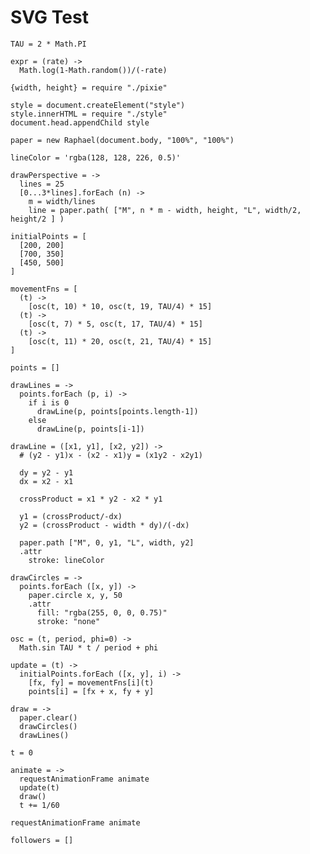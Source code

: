 SVG Test
========

    TAU = 2 * Math.PI

    expr = (rate) ->
      Math.log(1-Math.random())/(-rate)

    {width, height} = require "./pixie"

    style = document.createElement("style")
    style.innerHTML = require "./style"
    document.head.appendChild style

    paper = new Raphael(document.body, "100%", "100%")

    lineColor = 'rgba(128, 128, 226, 0.5)'

    drawPerspective = ->
      lines = 25
      [0...3*lines].forEach (n) ->
        m = width/lines
        line = paper.path( ["M", n * m - width, height, "L", width/2, height/2 ] )

    initialPoints = [
      [200, 200]
      [700, 350]
      [450, 500]
    ]
    
    movementFns = [
      (t) ->
        [osc(t, 10) * 10, osc(t, 19, TAU/4) * 15]
      (t) ->
        [osc(t, 7) * 5, osc(t, 17, TAU/4) * 15]
      (t) ->
        [osc(t, 11) * 20, osc(t, 21, TAU/4) * 15]
    ]

    points = []

    drawLines = ->
      points.forEach (p, i) ->
        if i is 0
          drawLine(p, points[points.length-1])
        else
          drawLine(p, points[i-1])

    drawLine = ([x1, y1], [x2, y2]) ->
      # (y2 - y1)x - (x2 - x1)y = (x1y2 - x2y1)

      dy = y2 - y1
      dx = x2 - x1

      crossProduct = x1 * y2 - x2 * y1

      y1 = (crossProduct/-dx)
      y2 = (crossProduct - width * dy)/(-dx)

      paper.path ["M", 0, y1, "L", width, y2]
      .attr
        stroke: lineColor

    drawCircles = ->
      points.forEach ([x, y]) ->
        paper.circle x, y, 50
        .attr
          fill: "rgba(255, 0, 0, 0.75)"
          stroke: "none"

    osc = (t, period, phi=0) ->
      Math.sin TAU * t / period + phi

    update = (t) ->
      initialPoints.forEach ([x, y], i) ->
        [fx, fy] = movementFns[i](t)
        points[i] = [fx + x, fy + y]

    draw = ->
      paper.clear()
      drawCircles()
      drawLines()

    t = 0

    animate = ->
      requestAnimationFrame animate
      update(t)
      draw()
      t += 1/60

    requestAnimationFrame animate

    followers = []
